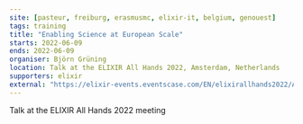 ```yaml
---
site: [pasteur, freiburg, erasmusmc, elixir-it, belgium, genouest]
tags: training
title: "Enabling Science at European Scale"
starts: 2022-06-09
ends: 2022-06-09
organiser: Björn Grüning
location: Talk at the ELIXIR All Hands 2022, Amsterdam, Netherlands
supporters: elixir
external: "https://elixir-events.eventscase.com/EN/elixirallhands2022/Agenda"
---
```


Talk at the ELIXIR All Hands 2022 meeting
